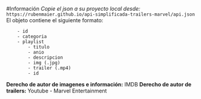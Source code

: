 #Información
*Copie el json a su proyecto local desde:* `https://rubenmaier.github.io/api-simplificada-trailers-marvel/api.json`
El objeto contiene el siguiente formato:
```
    - id
    - categoria
    - playlist
        - titulo
        - anio
        - descripcion
        - img (.jpg)
        - trailer (.mp4)
        - id
```
**Derecho de autor de imagenes e información:** IMDB
**Derecho de autor de trailers:** Youtube - Marvel Entertainment
